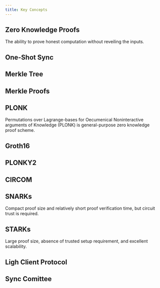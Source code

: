 ```yaml
---
title: Key Concepts
---
```


## Zero Knowledge Proofs
The ability to prove honest computation without reveiling the inputs.

## One-Shot Sync

## Merkle Tree

## Merkle Proofs

## PLONK

Permutations over Lagrange-bases for Oecumenical Noninteractive arguments of Knowledge (PLONK) is general-purpose zero knowledge proof scheme.

## Groth16

## PLONKY2

## CIRCOM

## SNARKs
Compact proof size and relatively short proof verification time, but circuit trust is required.

## STARKs

 Large proof size, absence of trusted setup requirement, and excellent scalability.

## Ligh Client Protocol

## Sync Comittee

